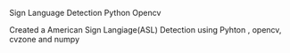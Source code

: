 Sign Language Detection Python Opencv

Created a American Sign Langiage(ASL) Detection using Pyhton , opencv, cvzone and numpy

